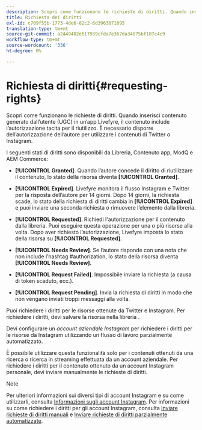```yaml
---
description: Scopri come funzionano le richieste di diritti. Quando inserisci contenuto generato dall’utente (UGC) in un’app Livefyre, il contenuto include l’autorizzazione tacita per il riutilizzo. È necessario disporre dell’autorizzazione dell’autore per utilizzare i contenuti di Twitter o Instagram.
title: Richiesta dei diritti
exl-id: c709f55b-1773-4de6-82c2-6d3963671095
translation-type: tm+mt
source-git-commit: a2449482e617939cfda7e367da34875bf187c4c9
workflow-type: tm+mt
source-wordcount: '336'
ht-degree: 0%

---
```


# Richiesta di diritti{#requesting-rights}

Scopri come funzionano le richieste di diritti. Quando inserisci contenuto generato dall’utente (UGC) in un’app Livefyre, il contenuto include l’autorizzazione tacita per il riutilizzo. È necessario disporre dell’autorizzazione dell’autore per utilizzare i contenuti di Twitter o Instagram.

I seguenti stati di diritti sono disponibili da Libreria, Contenuto app, ModQ e AEM Commerce:

* **[!UICONTROL Granted]**. Quando l’autore concede il diritto di riutilizzare il contenuto, lo stato della risorsa diventa **[!UICONTROL Granted]**.

* **[!UICONTROL Expired]**. Livefyre monitora il flusso Instagram e Twitter per la risposta dell’autore per 14 giorni. Dopo 14 giorni, la richiesta scade, lo stato della richiesta di diritti cambia in **[!UICONTROL Expired]** e puoi inviare una seconda richiesta o rimuovere l’elemento dalla libreria.
* **[!UICONTROL Requested]**. Richiedi l&#39;autorizzazione per il contenuto dalla libreria. Puoi eseguire questa operazione per una o più risorse alla volta. Dopo aver richiesto l’autorizzazione, Livefyre imposta lo stato della risorsa su **[!UICONTROL Requested]**.
* **[!UICONTROL Needs Review]**. Se l’autore risponde con una nota che non include l’hashtag #authorization, lo stato della risorsa diventa **[!UICONTROL Needs Review]**.

* **[!UICONTROL Request Failed]**. Impossibile inviare la richiesta (a causa di token scaduto, ecc.).
* **[!UICONTROL Request Pending]**. Invia la richiesta di diritti in modo che non vengano inviati troppi messaggi alla volta.

Puoi richiedere i diritti per le risorse ottenute da Twitter e Instagram. Per richiedere i diritti, devi salvare la risorsa nella libreria .

Devi configurare un *account aziendale Instagram* per richiedere i diritti per le risorse da Instagram utilizzando un flusso di lavoro parzialmente automatizzato.

È possibile utilizzare questa funzionalità solo per i contenuti ottenuti da una ricerca o ricerca in streaming effettuata da un account aziendale. Per richiedere i diritti per il contenuto ottenuto da un account Instagram personale, devi inviare manualmente le richieste di diritti.

>[!NOTE]
>
>Per ulteriori informazioni sui diversi tipi di account Instagram e su come utilizzarli, consulta [Informazioni sugli account Instagram](/help/using/c-users-creating-accounts-with-studio-access/t-configure-social-accout-instagram/c-about-instagram-accounts.md#c_about_instagram_accounts). Per informazioni su come richiedere i diritti per gli account Instagram, consulta [Inviare richieste di diritti manuali](/help/using/c-how-requesting-rights-works/c-send-instagram-manual-rights-request.md#c_send_instagram_manual_rights_request) e [Inviare richieste di diritti parzialmente automatizzate](/help/using/c-how-requesting-rights-works/c-send-an-instagram-rights-request-from-the-library.md#c_send_an_instagram_rights_request_from_the_library).

